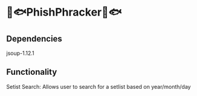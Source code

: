 # 🐠🐟PhishPhracker🐠🐟

## Dependencies
jsoup-1.12.1

## Functionality
Setist Search:
Allows user to search for a setlist based on year/month/day
